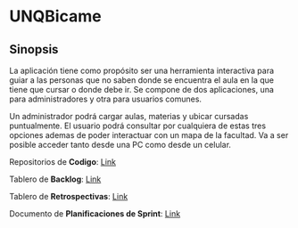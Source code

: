 # UNQBicame

## Sinopsis

La aplicación tiene como propósito ser
una herramienta interactiva para guiar a las personas 
que no saben donde se encuentra el aula en la que tiene 
que cursar o donde debe ir. Se compone de dos aplicaciones, 
una para administradores y otra para usuarios comunes. 

Un administrador podrá cargar aulas, materias y  ubicar 
cursadas puntualmente. El usuario podrá consultar por 
cualquiera de estas tres opciones ademas de poder interactuar 
con un mapa de la facultad. Va a ser posible acceder tanto 
desde una PC como desde un celular.

Repositorios de **Codigo**: [Link](https://github.com/MartinEGonzalez95/UNQBicame)

Tablero de **Backlog**: [Link](https://trello.com/b/zK35P4Vr/backlog)

Tablero de **Retrospectivas**: [Link](https://trello.com/b/yTmhsdtd/retrospectivas)

Documento de **Planificaciones de Sprint**: [Link](https://docs.google.com/document/d/1fIbmJvBt-jX4va_c0PD1NE9QL91f4vVE_PuaekiBc8E/edit)
